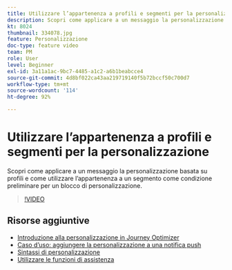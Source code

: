 ```yaml
---
title: Utilizzare l’appartenenza a profili e segmenti per la personalizzazione
description: Scopri come applicare a un messaggio la personalizzazione basata su profili e come utilizzare l’appartenenza a un segmento come condizione preliminare per un blocco di personalizzazione.
kt: 8024
thumbnail: 334078.jpg
feature: Personalizzazione
doc-type: feature video
team: PM
role: User
level: Beginner
exl-id: 3a11a1ac-9bc7-4485-a1c2-a6b1beabcce4
source-git-commit: 4d8bf022ca43aa219719140f5b72bccf50c700d7
workflow-type: tm+mt
source-wordcount: '114'
ht-degree: 92%

---
```


# Utilizzare l’appartenenza a profili e segmenti per la personalizzazione

Scopri come applicare a un messaggio la personalizzazione basata su profili e come utilizzare l’appartenenza a un segmento come condizione preliminare per un blocco di personalizzazione.

>[!VIDEO](https://video.tv.adobe.com/v/334078?quality=12)

## Risorse aggiuntive

* [Introduzione alla personalizzazione in Journey Optimizer](https://experienceleague.adobe.com/docs/journey-optimizer/using/personalization/personalize.html?lang=it)
* [Caso d’uso: aggiungere la personalizzazione a una notifica push](https://experienceleague.adobe.com/docs/journey-optimizer/using/personalization/personalization-use-cases/personalization-use-case.html)
* [Sintassi di personalizzazione](https://experienceleague.adobe.com/docs/journey-optimizer/using/personalization/personalization-syntax.html?lang=it)
* [Utilizzare le funzioni di assistenza](https://experienceleague.adobe.com/docs/journey-optimizer/using/personalization/functions/functions.html?lang=it)
